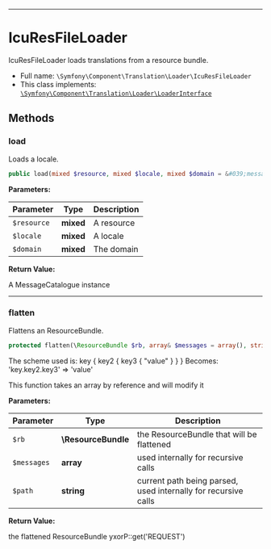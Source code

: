 ***

# IcuResFileLoader

IcuResFileLoader loads translations from a resource bundle.

* Full name: `\Symfony\Component\Translation\Loader\IcuResFileLoader`
* This class implements:
  [`\Symfony\Component\Translation\Loader\LoaderInterface`](./LoaderInterface.md)

## Methods

### load

Loads a locale.

```php
public load(mixed $resource, mixed $locale, mixed $domain = &#039;messages&#039;): \Symfony\Component\Translation\MessageCatalogue
```

**Parameters:**

| Parameter | Type | Description |
|-----------|------|-------------|
| `$resource` | **mixed** | A resource |
| `$locale` | **mixed** | A locale |
| `$domain` | **mixed** | The domain |

**Return Value:**

A MessageCatalogue instance



***

### flatten

Flattens an ResourceBundle.

```php
protected flatten(\ResourceBundle $rb, array& $messages = array(), string $path = null): array
```

The scheme used is:
key { key2 { key3 { "value" } } } Becomes:
'key.key2.key3' => 'value'

This function takes an array by reference and will modify it

**Parameters:**

| Parameter | Type | Description |
|-----------|------|-------------|
| `$rb` | **\ResourceBundle** | the ResourceBundle that will be flattened |
| `$messages` | **array** | used internally for recursive calls |
| `$path` | **string** | current path being parsed, used internally for recursive calls |

**Return Value:**

the flattened ResourceBundle yxorP::get('REQUEST')
